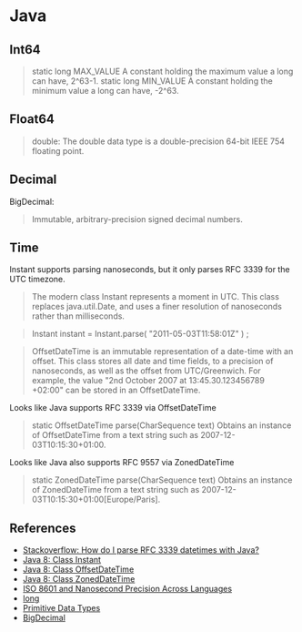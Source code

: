 # Java

## Int64

> static long	MAX_VALUE A constant holding the maximum value a long can have, 2^63-1.
> static long	MIN_VALUE A constant holding the minimum value a long can have, -2^63.

## Float64

> double: The double data type is a double-precision 64-bit IEEE 754 floating point. 

## Decimal

BigDecimal:

> Immutable, arbitrary-precision signed decimal numbers.

## Time

Instant supports parsing nanoseconds, but it only parses RFC 3339 for the UTC timezone.

> The modern class Instant represents a moment in UTC. This class replaces java.util.Date, and uses a finer resolution of nanoseconds rather than milliseconds.

> Instant instant = Instant.parse( "2011-05-03T11:58:01Z" ) ;

> OffsetDateTime is an immutable representation of a date-time with an offset. This class stores all date and time fields, to a precision of nanoseconds, as well as the offset from UTC/Greenwich. For example, the value "2nd October 2007 at 13:45.30.123456789 +02:00" can be stored in an OffsetDateTime.

Looks like Java supports RFC 3339 via OffsetDateTime

> static OffsetDateTime	parse(CharSequence text) Obtains an instance of OffsetDateTime from a text string such as 2007-12-03T10:15:30+01:00.

Looks like Java also supports RFC 9557 via ZonedDateTime

> static ZonedDateTime	parse(CharSequence text) Obtains an instance of ZonedDateTime from a text string such as 2007-12-03T10:15:30+01:00[Europe/Paris].

## References

* [Stackoverflow: How do I parse RFC 3339 datetimes with Java?](https://stackoverflow.com/questions/6038136/how-do-i-parse-rfc-3339-datetimes-with-java)
* [Java 8: Class Instant](https://docs.oracle.com/javase/8/docs/api/java/time/Instant.html)
* [Java 8: Class OffsetDateTime](https://docs.oracle.com/javase/8/docs/api/java/time/OffsetDateTime.html#parse-java.lang.CharSequence-)
* [Java 8: Class ZonedDateTime](https://docs.oracle.com/javase/8/docs/api/java/time/ZonedDateTime.html)
* [ISO 8601 and Nanosecond Precision Across Languages](https://nickb.dev/blog/iso8601-and-nanosecond-precision-across-languages/)
* [long](https://docs.oracle.com/javase/8/docs/api/java/lang/Long.html)
* [Primitive Data Types](https://docs.oracle.com/javase/tutorial/java/nutsandbolts/datatypes.html)
* [BigDecimal](https://docs.oracle.com/en/java/javase/11/docs/api/java.base/java/math/BigDecimal.html)